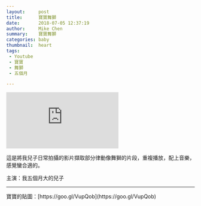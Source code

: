 ```yaml
---
layout:     post
title:      寶寶舞獅
date:       2018-07-05 12:37:19
author:     Mike Chen
summary:    寶寶舞獅
categories: baby
thumbnail:  heart
tags:
 - Youtube
 - 寶寶
 - 舞獅
 - 五個月

---
```


<div class="videoWrapper">
    <iframe src="https://www.youtube.com/embed/HNQ9m-oHmmE" frameborder="0" allow="autoplay; encrypted-media" allowfullscreen></iframe>
</div>

這是將我兒子日常拍攝的影片擷取部分律動像舞獅的片段，重複播放，配上音樂，感覺蠻合適的。

主演：我五個月大的兒子

<hr>
寶寶的貼圖：[https://goo.gl/VupQob](https://goo.gl/VupQob)
